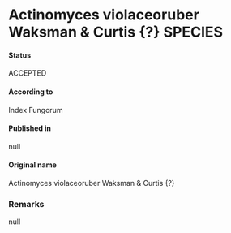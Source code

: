 Actinomyces violaceoruber Waksman & Curtis {?} SPECIES
=======

#### Status
ACCEPTED

#### According to
Index Fungorum

#### Published in
null

#### Original name
Actinomyces violaceoruber Waksman & Curtis {?}

### Remarks
null